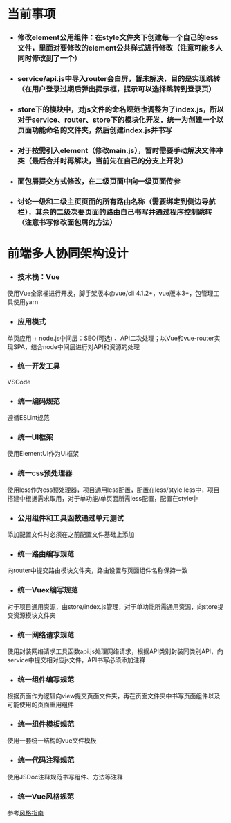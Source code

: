 # 当前事项

+ ### 修改element公用组件：在style文件夹下创建每一个自己的less文件，里面对要修改的element公共样式进行修改（注意可能多人同时修改到了一个）

+ ### service/api.js中导入router会白屏，暂未解决，目的是实现跳转（在用户登录过期后弹出提示框，提示可以选择跳转到登录页）

+ ### store下的模块中，对js文件的命名规范也调整为了index.js，所以对于service、router、store下的模块化开发，统一为创建一个以页面功能命名的文件夹，然后创建index.js并书写

+ ### 对于按需引入element（修改main.js），暂时需要手动解决文件冲突（最后合并时再解决，当前先在自己的分支上开发）

+ ### 面包屑提交方式修改，在二级页面中向一级页面传参

+ ### 讨论一级和二级主页页面的所有路由名称（需要绑定到侧边导航栏），其余的二级次要页面的路由自己书写并通过程序控制跳转（注意书写修改面包屑的方法）


# 前端多人协同架构设计

+ ### 技术栈：Vue
使用Vue全家桶进行开发，脚手架版本@vue/cli 4.1.2+，vue版本3+，包管理工具使用yarn

+ ### 应用模式
单页应用 + node.js中间层：SEO(可选) 、API二次处理；以Vue和vue-router实现SPA，结合node中间层进行对API和资源的处理

+ ### 统一开发工具
VSCode

+ ### 统一编码规范
遵循ESLint规范

+ ### 统一UI框架
使用ElementUI作为UI框架

+ ### 统一css预处理器
使用less作为css预处理器，项目通用less配置，配置在less/style.less中，项目搭建中根据需求取用，对于单功能/单页面所需less配置，配置在style中

+ ### 公用组件和工具函数通过单元测试
添加配置文件时必须在之前配置文件基础上添加

+ ### 统一路由编写规范
向router中提交路由模块文件夹，路由设置与页面组件名称保持一致

+ ### 统一Vuex编写规范
对于项目通用资源，由store/index.js管理，对于单功能所需通用资源，向store提交资源模块文件夹

+ ### 统一网络请求规范
使用封装网络请求工具函数api.js处理网络请求，根据API类别封装同类别API，向service中提交相对应js文件，API书写必须添加注释

+ ### 统一组件编写规范
根据页面作为逻辑向view提交页面文件夹，再在页面文件夹中书写页面组件以及可能使用的页面重用组件

+ ### 统一组件模板规范
使用一套统一结构的vue文件模板

+ ### 统一代码注释规范
使用JSDoc注释规范书写组件、方法等注释

+ ### 统一Vue风格规范
参考[风格指南](https://cn.vuejs.org/v2/style-guide/)

